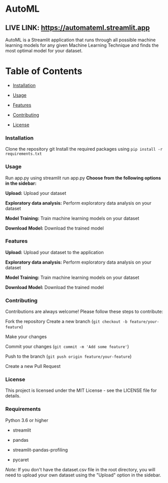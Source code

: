 # AutoML

## LIVE LINK: https://automateml.streamlit.app

AutoML is a Streamlit application that runs through all possible machine learning models for any given Machine Learning Technique and finds the most optimal model for your dataset.

# Table of Contents

- [Installation](#Installation)

- [Usage](#Usage)

- [Features](#Features)

- [Contributing](#Contributing)

- [License](#License)

### Installation

Clone the repository
git
Install the required packages using `pip install -r requirements.txt`

### Usage

Run app.py using streamlit run app.py
**Choose from the following options in the sidebar:**

**Upload:** Upload your dataset

**Exploratory data analysis:** Perform exploratory data analysis on your dataset

**Model Training:** Train machine learning models on your dataset

**Download Model:** Download the trained model

### Features

**Upload:** Upload your dataset to the application

**Exploratory data analysis:** Perform exploratory data analysis on your dataset

**Model Training:** Train machine learning models on your dataset

**Download Model:** Download the trained model

### Contributing

Contributions are always welcome! Please follow these steps to contribute:

Fork the repository
Create a new branch (`git checkout -b feature/your-feature`)

Make your changes

Commit your changes (`git commit -m 'Add some feature'`)

Push to the branch (`git push origin feature/your-feature`)

Create a new Pull Request

### License

This project is licensed under the MIT License - see the LICENSE file for details.

### Requirements

Python 3.6 or higher

- streamlit

- pandas

- streamlit-pandas-profiling

- pycaret

_Note:_ If you don't have the dataset.csv file in the root directory, you will need to upload your own dataset using the "Upload" option in the sidebar.
